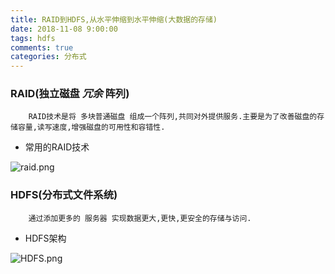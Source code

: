 ```yaml
---
title: RAID到HDFS,从水平伸缩到水平伸缩(大数据的存储)
date: 2018-11-08 9:00:00
tags: hdfs
comments: true
categories: 分布式
---
```


### RAID(独立磁盘 _冗余_ 阵列)
        RAID技术是将 多块普通磁盘 组成一个阵列,共同对外提供服务.主要是为了改善磁盘的存储容量,读写速度,增强磁盘的可用性和容错性.

- 常用的RAID技术

![raid.png](https://static001.geekbang.org/resource/image/54/af/54e170b7438fe3b8f8196dbfbc943baf.jpg)


### HDFS(分布式文件系统)
        通过添加更多的 服务器 实现数据更大,更快,更安全的存储与访问.

- HDFS架构

![HDFS.png](http://wx1.sinaimg.cn/mw690/006pTdaLgy1fx0e0cn555j30zk0k0wft.jpg)
